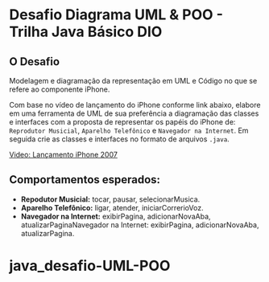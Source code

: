 # Desafio Diagrama UML & POO - Trilha Java Básico DIO

## O Desafio

Modelagem e diagramação da representação em UML e Código no que se refere ao componente iPhone.

Com base no vídeo de lançamento do iPhone conforme link abaixo, elabore em uma ferramenta de UML de sua preferência a diagramação das classes e interfaces com a proposta de representar os papéis do iPhone de: `Reprodutor Musicial`, `Aparelho Telefônico` e `Navegador na Internet`. Em seguida crie as classes e interfaces no formato de arquivos `.java`.

[Video: Lançamento iPhone 2007](https://www.youtube.com/watch?v=9ou608QQRq8)

## Comportamentos esperados:

- **Repodutor Musicial:** tocar, pausar, selecionarMusica.
- **Aparelho Telefônico:** ligar, atender, iniciarCorrerioVoz.
- **Navegador na Internet:** exibirPagina, adicionarNovaAba, atualizarPaginaNavegador na Internet: exibirPagina, adicionarNovaAba, atualizarPagina.
# java_desafio-UML-POO
